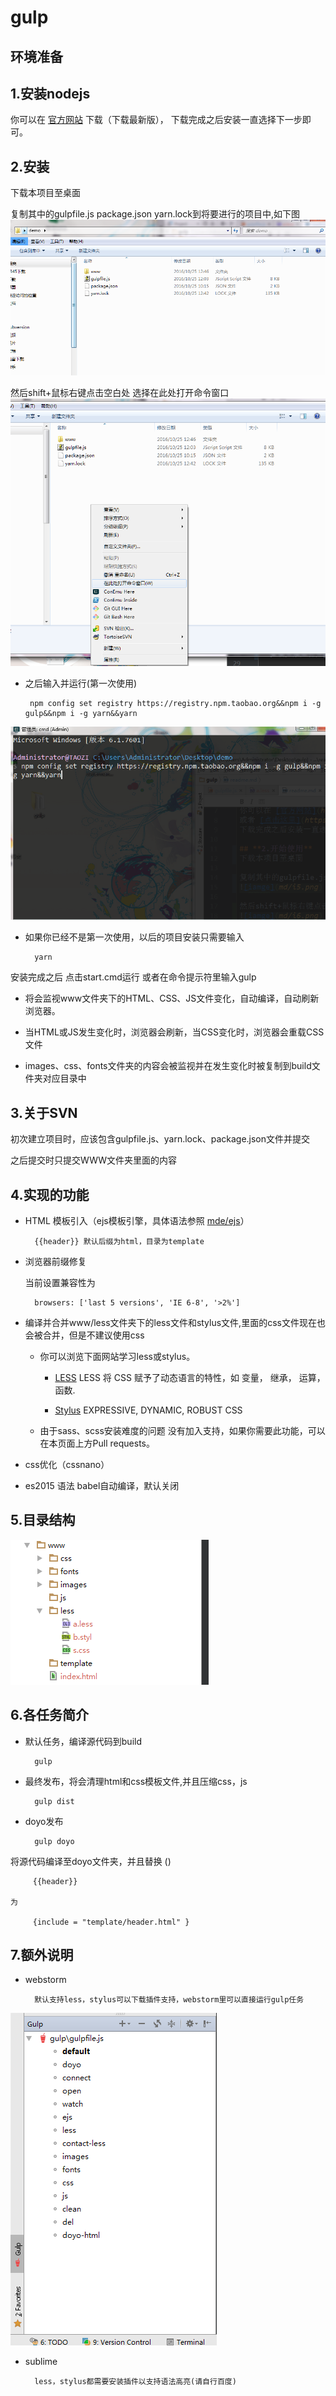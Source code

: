gulp
=
环境准备
-
## **1.安装nodejs**

你可以在 [官方网站](https://nodejs.org/en/) 下载（下载最新版），
下载完成之后安装一直选择下一步即可。

## **2.安装**
下载本项目至桌面

复制其中的gulpfile.js package.json yarn.lock到将要进行的项目中,如下图
![iamge](md/i5.png)

然后shift+鼠标右键点击空白处 选择在此处打开命令窗口
![iamge](md/i6.png)

+ 之后输入并运行(第一次使用)

       npm config set registry https://registry.npm.taobao.org&&npm i -g gulp&&npm i -g yarn&&yarn
    
 ![iamge](md/i1.png)
 
+ 如果你已经不是第一次使用，以后的项目安装只需要输入

        yarn
        
安装完成之后 点击start.cmd运行 或者在命令提示符里输入gulp
    
+ 将会监视www文件夹下的HTML、CSS、JS文件变化，自动编译，自动刷新浏览器。

+ 当HTML或JS发生变化时，浏览器会刷新，当CSS变化时，浏览器会重载CSS文件

+ images、css、fonts文件夹的内容会被监视并在发生变化时被复制到build文件夹对应目录中

## **3.关于SVN**

初次建立项目时，应该包含gulpfile.js、yarn.lock、package.json文件并提交

之后提交时只提交WWW文件夹里面的内容

## **4.实现的功能**

+ HTML 模板引入（ejs模板引擎，具体语法参照 [mde/ejs](https://github.com/mde/ejs)）

        {{header}} 默认后缀为html，目录为template
       
+ 浏览器前缀修复

    当前设置兼容性为 

        browsers: ['last 5 versions', 'IE 6-8', '>2%']
        
        
+ 编译并合并www/less文件夹下的less文件和stylus文件,里面的css文件现在也会被合并，但是不建议使用css

  + 你可以浏览下面网站学习less或stylus。
  
       + [LESS](http://less.bootcss.com/#)  LESS 将 CSS 赋予了动态语言的特性，如 变量， 继承， 运算， 函数. 
  
       + [Stylus](http://stylus-lang.com/) EXPRESSIVE, DYNAMIC, ROBUST CSS
  
  + 由于sass、scss安装难度的问题 没有加入支持，如果你需要此功能，可以在本页面上方Pull requests。

    
+ css优化（cssnano）


+ es2015 语法 babel自动编译，默认关闭


## **5.目录结构**
![iamge](md/i2.png)


## **6.各任务简介**

+ 默认任务，编译源代码到build

        gulp
 
+ 最终发布，将会清理html和css模板文件,并且压缩css，js  

        gulp dist
    
+ doyo发布

        gulp doyo

将源代码编译至doyo文件夹，并且替换 ()

         {{header}}
    
    为
    
         {include = "template/header.html" }
         
## **7.额外说明** 
        
+ webstorm   

        默认支持less，stylus可以下载插件支持，webstorm里可以直接运行gulp任务

![iamge](md/i3.png)
    
+ sublime   
 
        less，stylus都需要安装插件以支持语法高亮(请自行百度)






